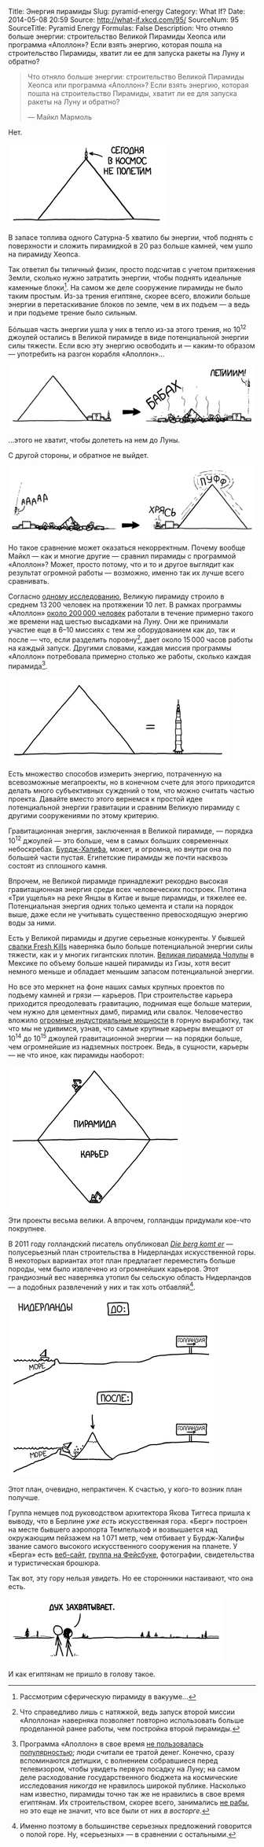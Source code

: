 Title: Энергия пирамиды
Slug: pyramid-energy
Category: What If?
Date: 2014-05-08 20:59
Source: http://what-if.xkcd.com/95/
SourceNum: 95
SourceTitle: Pyramid Energy
Formulas: False
Description: Что отняло больше энергии: строительство Великой Пирамиды Хеопса или программа «Аполлон»? Если взять энергию, которая пошла на строительство Пирамиды, хватит ли ее для запуска ракеты на Луну и обратно?

> Что отняло больше энергии: строительство Великой Пирамиды Хеопса или программа «Аполлон»? Если взять энергию, которая пошла на строительство Пирамиды, хватит ли ее для запуска ракеты на Луну и обратно?
>
> — Майкл Мармоль

Нет.

![](/uploads/095-pyramid-energy/pyramid_space_ru.png "А если этот заостренный дом указывает в землю, то у вас, похоже, проблемы.")

В запасе топлива одного Сатурна-5 хватило бы энергии, чтоб поднять с поверхности и сложить пирамидкой в 20 раз больше камней, чем ушло на пирамиду Хеопса.

Так ответил бы типичный физик, просто подсчитав с учетом притяжения Земли, сколько нужно затратить энергии, чтобы поднять идеальные каменные блоки[^1]. На самом же деле сооружение пирамиды не было таким простым. Из-за трения египтяне, скорее всего, вложили больше энергии в перетаскивание блоков по земле, чем в их подъем — а ведь и при подъеме трение было сильным.

[^1]: Рассмотрим сферическую пирамиду в вакууме…

Бóльшая часть энергии ушла у них в тепло из-за этого трения, но 10<sup>12</sup> джоулей остались в Великой пирамиде в виде потенциальной энергии силы тяжести. Если всю эту энергию освободить и — каким-то образом — употребить на разгон корабля «Аполлон»…

![](/uploads/095-pyramid-energy/pyramid_launch_ru.png "Источник: Илон Маск")

…этого не хватит, чтобы долететь на нем до Луны.

С другой стороны, и обратное не выйдет.

![](/uploads/095-pyramid-energy/pyramid_reverse_ru.png "Из всех теорий того, как египтяне строили пирамиды, эта, я думаю, наименее правдоподобна.")

Но такое сравнение может оказаться некорректным. Почему вообще Майкл — как и многие другие — сравнил пирамиды с программой «Аполлон»? Может, просто потому, что и то и другое выглядит как результат огромной работы — возможно, именно так их лучше всего сравнивать.

Согласно [одному исследованию](http://web.archive.org/web/20070608101037/http://www.pubs.asce.org/ceonline/0699feat.html), Великую пирамиду строило в среднем 13&thinsp;200 человек на протяжении 10 лет. В рамках программы «Аполлон» [около 200&thinsp;000 человек](http://history.nasa.gov/SP-4012v1.pdf) работали в течение примерно такого же времени над шестью высадками на Луну. Они же принимали участие еще в 6–10 миссиях с тем же оборудованием как до, так и после — что, если разделить поровну[^2], дает около 15&thinsp;000 часов работы на каждый запуск. Другими словами, каждая миссия программы «Аполлон» потребовала примерно столько же работы, сколько каждая пирамида[^3].

[^2]: Что справедливо лишь с натяжкой, ведь запуск второй миссии «Аполлона» наверняка позволяет повторно использовать больше проделанной ранее работы, чем постройка второй пирамиды.
[^3]: Программа «Аполлон» в свое время [не пользовалась популярностью](http://www.theatlantic.com/technology/archive/2012/09/moondoggle-the-forgotten-opposition-to-the-apollo-program/262254/); люди считали ее тратой денег. Конечно, сразу вспоминаются детишки, с волнением собравшиеся перед телевизором, чтобы увидеть первую посадку на Луну; на самом деле расходование государственного бюджета на космические исследования _никогда_ не нравилось широкой публике. Насколько нам известно, пирамиды точно так же не нравились в свое время египтянам. Их строительством, скорее всего, занимались [не рабы](http://harvardmagazine.com/2003/07/who-built-the-pyramids-html), но это еще не значит, что все были от них _в восторге_.

![](/uploads/095-pyramid-energy/pyramid_equal.png "А еще масштаб соблюден.")

Есть множество способов измерить энергию, потраченную на всевозможные мегапроекты, но в конечном счете для этого приходится делать много субъективных суждений о том, что можно считать частью проекта. Давайте вместо этого вернемся к простой идее потенциальной энергии гравитации и сравним Великую пирамиду с другими сооружениями по этому критерию.

Гравитационная энергия, заключенная в Великой пирамиде, — порядка 10<sup>12</sup> джоулей — это больше, чем в самых больших современных небоскребах. [Бурдж-Халифа](http://ru.wikipedia.org/wiki/Бурдж-Халифа), может, и огромна, но внутри она по большей части пустая. Египетские пирамиды же почти насквозь состоят из сплошного камня.

Впрочем, не Великой пирамиде принадлежит рекордно высокая гравитационная энергия среди всех человеческих построек. Плотина «Три ущелья» на реке Янцзы в Китае и выше пирамиды, и тяжелее ее. Потенциальная энергия одних только цемента и стали на порядок выше, даже если не учитывать существенно превосходящую энергию воды за ними.

Есть у Великой пирамиды и другие серьезные конкуренты. У бывшей [свалки Fresh Kills](http://en.wikipedia.org/wiki/Fresh_Kills_Landfill) наверняка было больше потенциальной энергии силы тяжести, как и у многих гигантских плотин. [Великая пирамида Чолулы](http://ru.wikipedia.org/wiki/Чолула) в Мексике по объему больше нашей пирамиды из Гизы, хотя весит немного меньше и обладает меньшим запасом потенциальной энергии.

Но все это меркнет на фоне наших самых крупных проектов по подъему камней и грязи — карьеров. При строительстве карьера приходится преодолевать гравитацию, поднимая еще больше материи, чем нужно для цементных дамб, пирамид или свалок. Человечество вложило [огромные индустриальные мощности](http://www.losapos.com/openpitmines) в горную выработку, так что мы не удивимся, узнав, что самые крупные карьеры вмещают от 10<sup>14</sup> до 10<sup>15</sup> джоулей гравитационной энергии — на порядки больше, чем огромнейшие из надземных построек. Ведь, в сущности, карьеры — не что иное, как пирамиды наоборот:

![](/uploads/095-pyramid-energy/pyramid_mines_ru.png "Не лучшее место для карьера.")

Эти проекты весьма велики. А впрочем, голландцы придумали кое-что покрупнее.

В 2011 году голландский писатель опубликовал [_Die berg komt er_](http://www.diebergkomter.nl/) — полусерьезный план строительства в Нидерландах искусственной горы. В некоторых вариантах этот план предлагает переместить больше породы, чем было извлечено из огромнейших карьеров. Этот грандиозный вес наверняка утопил бы сельскую область Нидерландов — а подобных развлечений у них и так хоть отбавляй[^4].

[^4]: Именно поэтому в большинстве серьезных предложений говорится о полой горе. Ну, «серьезных» — в сравнении с остальными.

![](/uploads/095-pyramid-energy/pyramid_dutch_ru.png "[мелкий текст на знаке:] Immer gerade aus!")

Этот план, очевидно, непрактичен. К счастью, у кого-то возник план получше.

Группа немцев под руководством архитектора Якова Тиггеса пришла к выводу, что в Берлине _уже есть_ искусственная гора. «Берг» построен на месте бывшего аэропорта Темпельхоф и возвышается над окружающим пейзажем на 1&thinsp;071 метр, чем отбивает у Бурдж-Халифы звание самого высокого искусственного сооружения на планете. У «Берга» есть [веб-сайт](http://www.the-berg.de/), [группа на Фейсбуке](https://www.facebook.com/thebergberlin), фотографии, свидетельства и туристическая брошюра.

Так вот, эту гору нельзя _увидеть_. Но ее сторонники настаивают, что она есть.

![](/uploads/095-pyramid-energy/pyramid_german_ru.png "Ничего подобного в жизни не видел!")

И как египтянам не пришло в голову такое.
